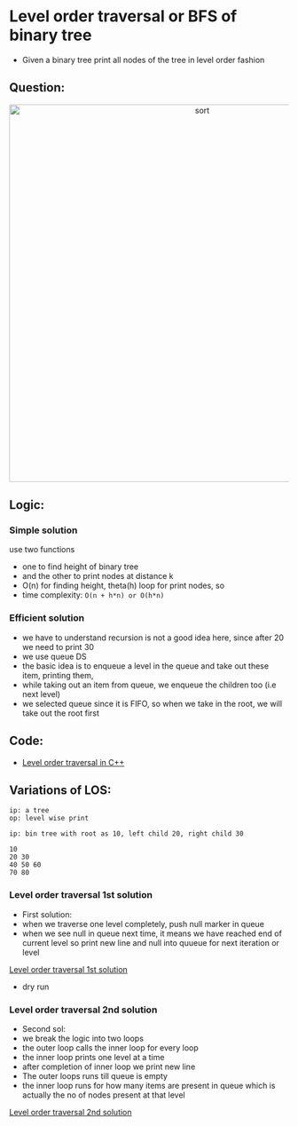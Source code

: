 # Level order traversal or BFS of binary tree 

- Given a binary tree print all nodes of the tree in level order fashion
## Question:
<p align="center">
  <img src="printKthNode_ques.jpg" width="680px" alt="sort" title="sort"/>
</p>

## Logic: 

### Simple solution
use two functions
- one to find height of binary tree 
- and the other to print nodes at distance k
- O(n) for finding height, theta(h) loop for print nodes, so
- time complexity: ```O(n + h*n) or O(h*n)```

### Efficient solution
- we have to understand recursion is not a good idea here, since after 20 we need to print 30
- we use queue DS
- the basic idea is to enqueue a level in the queue and take out these item, printing them, 
-  while taking out an item from queue, we enqueue the children too (i.e next level)
- we selected queue since it is FIFO, so when we take in the root, we will take out the root first 

## Code:

- [Level order traversal in C++](level_order_traversal.cpp)

## Variations of LOS:

```
ip: a tree
op: level wise print

ip: bin tree with root as 10, left child 20, right child 30

10
20 30
40 50 60
70 80
```

### Level order traversal 1st solution


- First solution: 
- when we traverse one level completely, push null marker in queue 
- when we see null in queue next time, it means we have reached end of current level so print new line and null into quueue for next iteration or level

[Level order traversal 1st solution](los_line_by_line_1.cpp)
- dry run

### Level order traversal 2nd solution

- Second sol:
- we break the logic into two loops 
- the outer loop calls the inner loop for every loop
- the inner loop prints one level at a time
- after completion of inner loop we print new line
- The outer loops runs till queue is empty
- the inner loop runs for how many items are present in queue which is actually the no of nodes present at that level 

[Level order traversal 2nd solution](los_line_by_line_2.cpp)